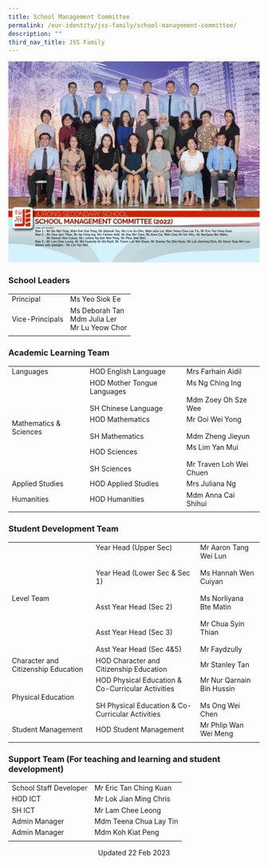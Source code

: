 ```yaml
---
title: School Management Committee
permalink: /our-identity/jss-family/school-management-committee/
description: ""
third_nav_title: JSS Family
---
```

![](/images/School%20Management%20Committee.jpg)

### School Leaders

|  |  |
|---|---|
| Principal | Ms Yeo Siok Ee |
| Vice-Principals | Ms Deborah Tan<br>Mdm Julia Ler<br>Mr Lu Yeow Chor |
| | | 

### Academic Learning Team

|  |  |  |
|---|---|---|
| Languages | HOD English Language | Mrs Farhain Aidil |
|  | HOD Mother Tongue Languages <br><Br> SH Chinese Language | Ms Ng Ching Ing <br><br> Mdm Zoey Oh Sze Wee |
| Mathematics & Sciences | HOD Mathematics <br><br> SH Mathematics | Mr Ooi Wei Yong <br><br> Mdm Zheng Jieyun |
|  | HOD Sciences <br><br> SH Sciences | Ms Lim Yan Mui <br><br> Mr Traven Loh Wei Chuen |
| Applied Studies | HOD Applied Studies | Mrs Juliana Ng |
| Humanities | HOD Humanities | Mdm Anna Cai Shihui |
| | | 

### Student Development Team

|  |  |  |
|---|---|---|
| Level Team | Year Head (Upper Sec) <br><br><br>Year Head (Lower Sec & Sec 1) <br><br><br> Asst Year Head (Sec 2) <br><br><br> Asst Year Head (Sec 3) <br><br> Asst Year Head (Sec 4&5) | Mr Aaron Tang Wei Lun <br><br> Ms Hannah Wen Cuiyan <br><br> Ms Norliyana Bte Matin <br><br> Mr Chua Syin Thian <br><Br> Mr Faydzully|
| Character and Citizenship Education | HOD Character and Citizenship Education  | Mr Stanley Tan  |
|  Physical Education | HOD Physical Education & Co-Curricular Activities <br><br> SH Physical Education & Co-Curricular Activities | Mr Nur Qarnain Bin Hussin <br><br>Ms Ong Wei Chen |
| Student Management  | HOD Student Management  | Mr Phlip Wan Wei Meng   |
| | | |

### Support Team (For teaching and learning and student development)

|  |  |
|---|---|
| School Staff Developer | Mr Eric Tan Ching Kuan |
| HOD ICT  | Mr Lok Jian Ming Chris |
|  SH ICT | Mr Lam Chee Leong  |
|  Admin Manager | Mdm Teena Chua Lay Tin |
| Admin Manager | Mdm Koh Kiat Peng |
| | |

<center> Updated 22 Feb 2023 </center>